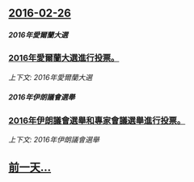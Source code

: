 ## [2016-02-26](/news/2016/02/26/index.md)

##### 2016年愛爾蘭大選
### [2016年愛爾蘭大選進行投票。 ](/news/2016/02/26/2016年愛爾蘭大選進行投票.md)
_上下文: 2016年愛爾蘭大選_

##### 2016年伊朗議會選舉
### [2016年伊朗議會選舉和專家會議選舉進行投票。 ](/news/2016/02/26/2016年伊朗議會選舉和專家會議選舉進行投票.md)
_上下文: 2016年伊朗議會選舉_

## [前一天...](/news/2016/02/24/index.md)

